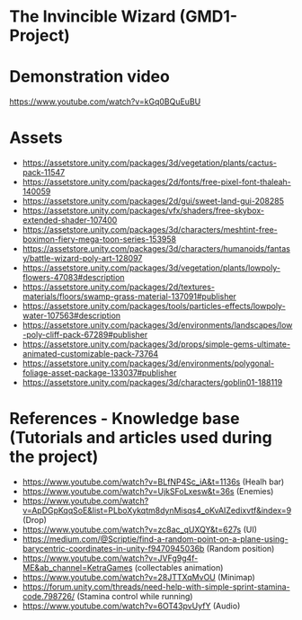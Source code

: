 # The Invincible Wizard (GMD1-Project) 

# Demonstration video
https://www.youtube.com/watch?v=kGq0BQuEuBU

# Assets
 - https://assetstore.unity.com/packages/3d/vegetation/plants/cactus-pack-11547
 - https://assetstore.unity.com/packages/2d/fonts/free-pixel-font-thaleah-140059
 - https://assetstore.unity.com/packages/2d/gui/sweet-land-gui-208285
 - https://assetstore.unity.com/packages/vfx/shaders/free-skybox-extended-shader-107400
 - https://assetstore.unity.com/packages/3d/characters/meshtint-free-boximon-fiery-mega-toon-series-153958
 - https://assetstore.unity.com/packages/3d/characters/humanoids/fantasy/battle-wizard-poly-art-128097
 - https://assetstore.unity.com/packages/3d/vegetation/plants/lowpoly-flowers-47083#description
 - https://assetstore.unity.com/packages/2d/textures-materials/floors/swamp-grass-material-137091#publisher
 - https://assetstore.unity.com/packages/tools/particles-effects/lowpoly-water-107563#description
 - https://assetstore.unity.com/packages/3d/environments/landscapes/low-poly-cliff-pack-67289#publisher
 - https://assetstore.unity.com/packages/3d/props/simple-gems-ultimate-animated-customizable-pack-73764 
 - https://assetstore.unity.com/packages/3d/environments/polygonal-foliage-asset-package-133037#publisher
 - https://assetstore.unity.com/packages/3d/characters/goblin01-188119

# References - Knowledge base (Tutorials and articles used during the project)
  - https://www.youtube.com/watch?v=BLfNP4Sc_iA&t=1136s (Healh bar)
  - https://www.youtube.com/watch?v=UjkSFoLxesw&t=36s (Enemies)
  - https://www.youtube.com/watch?v=ApDGpKqqSoE&list=PLboXykqtm8dynMisqs4_oKvAIZedixvtf&index=9 (Drop)
  - https://www.youtube.com/watch?v=zc8ac_qUXQY&t=627s (UI)
  - https://medium.com/@Scriptie/find-a-random-point-on-a-plane-using-barycentric-coordinates-in-unity-f9470945036b (Random position)
  - https://www.youtube.com/watch?v=JVFg9g4f-ME&ab_channel=KetraGames (collectables animation)
  - https://www.youtube.com/watch?v=28JTTXqMvOU (Minimap)
  - https://forum.unity.com/threads/need-help-with-simple-sprint-stamina-code.798726/ (Stamina control while running)
  - https://www.youtube.com/watch?v=6OT43pvUyfY (Audio)
